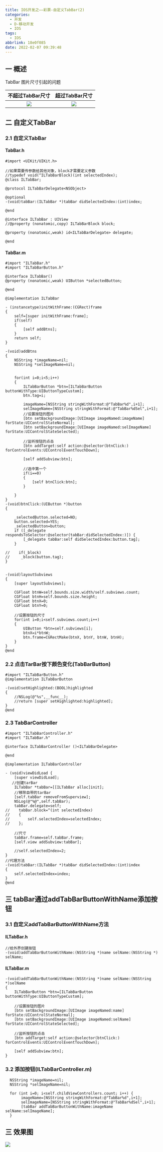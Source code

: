 ```yaml
---
title: IOS开发之——彩票-自定义TabBar(2)
categories:
  - 开发
  - D-移动开发
  - IOS
tags:
  - IOS
abbrlink: 18e0f085
date: 2022-02-07 09:39:48
---
```

## 一 概述

TabBar 图片尺寸引起的问题

| 不超过TabBar尺寸 | 超过TabBar尺寸 |
| :--------------: | :------------: |
|      ![][1]      |     ![][2]     |

<!--more-->

## 二 自定义TabBar

### 2.1 自定义TabBar

#### TabBar.h

```
#import <UIKit/UIKit.h>

//如果需要传参数给其他对象，block才需要定义参数
//typedef void(^ILTabBarBlock)(int selectedIndex);
@class ILTabBar;

@protocol ILTabBarDelegate<NSObject>

@optional
-(void)tabBar:(ILTabBar *)tabBar didSelectedIndex:(int)index;

@end

@interface ILTabBar : UIView
//@property (nonatomic,copy) ILTabBarBlock block;

@property (nonatomic,weak) id<ILTabBarDelegate> delegate;

@end
```

#### TabBar.m

```
#import "ILTabBar.h"
#import "ILTabBarButton.h"

@interface ILTabBar()
@property (nonatomic,weak) UIButton *selectedButton;

@end

@implementation ILTabBar

- (instancetype)initWithFrame:(CGRect)frame
{
    self=[super initWithFrame:frame];
    if(self)
    {
        [self addBtns];
    }
    return self;
}

-(void)addBtns
{
    NSString *imageName=nil;
    NSString *selImageName=nil;
    
    
    for(int i=0;i<5;i++)
    {
        ILTabBarButton *btn=[ILTabBarButton buttonWithType:UIButtonTypeCustom];
        btn.tag=i;
        
        imageName=[NSString stringWithFormat:@"TabBar%d",i+1];
        selImageName=[NSString stringWithFormat:@"TabBar%dSel",i+1];
        //设置按钮的图片
        [btn setBackgroundImage:[UIImage imageNamed:imageName] forState:UIControlStateNormal];
        [btn setBackgroundImage:[UIImage imageNamed:selImageName] forState:UIControlStateSelected];
        
        //监听按钮的点击
        [btn addTarget:self action:@selector(btnClick:) forControlEvents:UIControlEventTouchDown];
        
        [self addSubview:btn];
        
        //选中第一个
        if(i==0)
        {
            [self btnClick:btn];
        }
        
    }
}
-(void)btnClick:(UIButton *)button
{
 
    _selectedButton.selected=NO;
    button.selected=YES;
    _selectedButton=button;
    if ([_delegate respondsToSelector:@selector(tabBar:didSelectedIndex:)]) {
        [_delegate tabBar:self didSelectedIndex:button.tag];
    }
    
//    if(_block)
//     _block(button.tag);
}


-(void)layoutSubviews
{
    [super layoutSubviews];
    
    CGFloat btnW=self.bounds.size.width/self.subviews.count;
    CGFloat btnH=self.bounds.size.height;
    CGFloat btnX=0;
    CGFloat btnY=0;
    
    //设置按钮的尺寸
    for(int i=0;i<self.subviews.count;i++)
    {
        UIButton *btn=self.subviews[i];
        btnX=i*btnW;
        btn.frame=CGRectMake(btnX, btnY, btnW, btnH);
    }
}
@end
```

### 2.2 点击TarBar按下颜色变化(TabBarButton)

```
#import "ILTabBarButton.h"
@implementation ILTabBarButton

-(void)setHighlighted:(BOOL)highlighted
{
    //NSLog(@"%s",__func__);
    //return [super setHighlighted:highlighted];
}
@end
```

### 2.3 TabBarController

```
#import "ILTabBarController.h"
#import "ILTabBar.h"

@interface ILTabBarController ()<ILTabBarDelegate>

@end

@implementation ILTabBarController

- (void)viewDidLoad {
    [super viewDidLoad];
   //创建tarBar
    ILTabBar *tabBar=[[ILTabBar alloc]init];
    //移除自带的tarBar
    [self.tabBar removeFromSuperview];
    NSLog(@"%@",self.tabBar);
    tabBar.delegate=self;
//    tabBar.block=^(int selectedIndex)
//    {
//        self.selectedIndex=selectedIndex;
//    };
    
    //尺寸
    tabBar.frame=self.tabBar.frame;
    [self.view addSubview:tabBar];
    
    //self.selectedIndex=2;  
}
//代理方法
-(void)tabBar:(ILTabBar *)tabBar didSelectedIndex:(int)index
{
    self.selectedIndex=index;   
}
@end
```

## 三 tabBar通过addTabBarButtonWithName添加按钮

###  3.1  自定义addTabBarButtonWithName方法

#### ILTabBar.h

```
//给外界创建按钮
-(void)addTabBarButtonWithName:(NSString *)name selName:(NSString *) selName;
```

#### ILTabBar.m

```
-(void)addTabBarButtonWithName:(NSString *)name selName:(NSString *)selName
{
    ILTabBarButton *btn=[ILTabBarButton buttonWithType:UIButtonTypeCustom];
    
    //设置按钮的图片
    [btn setBackgroundImage:[UIImage imageNamed:name] forState:UIControlStateNormal];
    [btn setBackgroundImage:[UIImage imageNamed:selName] forState:UIControlStateSelected];
    
    //监听按钮的点击
    [btn addTarget:self action:@selector(btnClick:) forControlEvents:UIControlEventTouchDown];
    
    [self addSubview:btn];
}
```

### 3.2 添加按钮(ILTabBarController.m)

```
  NSString *imageName=nil;
  NSString *selImageName=nil;
    
  for (int i=0; i<self.childViewControllers.count; i++) {
       imageName=[NSString stringWithFormat:@"TabBar%d",i+1];
       selImageName=[NSString stringWithFormat:@"TabBar%dSel",i+1];
       [tabBar addTabBarButtonWithName:imageName selName:selImageName];
  }
```

## 三 效果图

![][3]




[1]:https://jsd.onmicrosoft.cn/gh/PGzxc/CDN/blog-ios/ios-caipiao-tabbar-normal.png
[2]:https://jsd.onmicrosoft.cn/gh/PGzxc/CDN/blog-ios/ios-caipiao-tabbar-oversize.png
[3]:https://jsd.onmicrosoft.cn/gh/PGzxc/CDN/blog-ios/ios-caipiao-tabbar-preview.gif